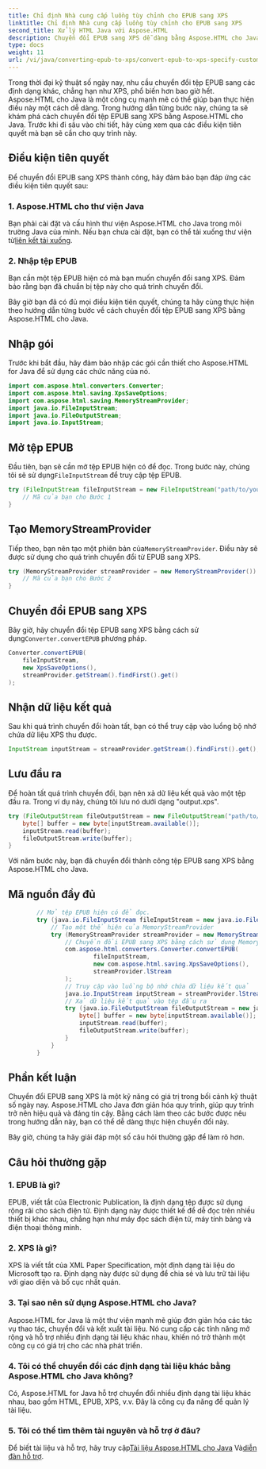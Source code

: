 ```yaml
---
title: Chỉ định Nhà cung cấp luồng tùy chỉnh cho EPUB sang XPS
linktitle: Chỉ định Nhà cung cấp luồng tùy chỉnh cho EPUB sang XPS
second_title: Xử lý HTML Java với Aspose.HTML
description: Chuyển đổi EPUB sang XPS dễ dàng bằng Aspose.HTML cho Java. Làm theo hướng dẫn từng bước này để có quy trình chuyển đổi liền mạch.
type: docs
weight: 11
url: /vi/java/converting-epub-to-xps/convert-epub-to-xps-specify-custom-stream-provider/
---
```

Trong thời đại kỹ thuật số ngày nay, nhu cầu chuyển đổi tệp EPUB sang các định dạng khác, chẳng hạn như XPS, phổ biến hơn bao giờ hết. Aspose.HTML cho Java là một công cụ mạnh mẽ có thể giúp bạn thực hiện điều này một cách dễ dàng. Trong hướng dẫn từng bước này, chúng ta sẽ khám phá cách chuyển đổi tệp EPUB sang XPS bằng Aspose.HTML cho Java. Trước khi đi sâu vào chi tiết, hãy cùng xem qua các điều kiện tiên quyết mà bạn sẽ cần cho quy trình này.

## Điều kiện tiên quyết

Để chuyển đổi EPUB sang XPS thành công, hãy đảm bảo bạn đáp ứng các điều kiện tiên quyết sau:

### 1. Aspose.HTML cho thư viện Java

 Bạn phải cài đặt và cấu hình thư viện Aspose.HTML cho Java trong môi trường Java của mình. Nếu bạn chưa cài đặt, bạn có thể tải xuống thư viện từ[liên kết tải xuống](https://releases.aspose.com/html/java/).

### 2. Nhập tệp EPUB

Bạn cần một tệp EPUB hiện có mà bạn muốn chuyển đổi sang XPS. Đảm bảo rằng bạn đã chuẩn bị tệp này cho quá trình chuyển đổi.

Bây giờ bạn đã có đủ mọi điều kiện tiên quyết, chúng ta hãy cùng thực hiện theo hướng dẫn từng bước về cách chuyển đổi tệp EPUB sang XPS bằng Aspose.HTML cho Java.

## Nhập gói

Trước khi bắt đầu, hãy đảm bảo nhập các gói cần thiết cho Aspose.HTML for Java để sử dụng các chức năng của nó.

```java
import com.aspose.html.converters.Converter;
import com.aspose.html.saving.XpsSaveOptions;
import com.aspose.html.saving.MemoryStreamProvider;
import java.io.FileInputStream;
import java.io.FileOutputStream;
import java.io.InputStream;
```

## Mở tệp EPUB

 Đầu tiên, bạn sẽ cần mở tệp EPUB hiện có để đọc. Trong bước này, chúng tôi sẽ sử dụng`FileInputStream` để truy cập tệp EPUB.

```java
try (FileInputStream fileInputStream = new FileInputStream("path/to/your/input.epub")) {
    // Mã của bạn cho Bước 1
}
```

## Tạo MemoryStreamProvider

 Tiếp theo, bạn nên tạo một phiên bản của`MemoryStreamProvider`. Điều này sẽ được sử dụng cho quá trình chuyển đổi từ EPUB sang XPS.

```java
try (MemoryStreamProvider streamProvider = new MemoryStreamProvider()) {
    // Mã của bạn cho Bước 2
}
```

## Chuyển đổi EPUB sang XPS

 Bây giờ, hãy chuyển đổi tệp EPUB sang XPS bằng cách sử dụng`Converter.convertEPUB` phương pháp.

```java
Converter.convertEPUB(
    fileInputStream,
    new XpsSaveOptions(),
    streamProvider.getStream().findFirst().get()
);
```

## Nhận dữ liệu kết quả

Sau khi quá trình chuyển đổi hoàn tất, bạn có thể truy cập vào luồng bộ nhớ chứa dữ liệu XPS thu được.

```java
InputStream inputStream = streamProvider.getStream().findFirst().get();
```

## Lưu đầu ra

Để hoàn tất quá trình chuyển đổi, bạn nên xả dữ liệu kết quả vào một tệp đầu ra. Trong ví dụ này, chúng tôi lưu nó dưới dạng "output.xps".

```java
try (FileOutputStream fileOutputStream = new FileOutputStream("path/to/your/output.xps")) {
    byte[] buffer = new byte[inputStream.available()];
    inputStream.read(buffer);
    fileOutputStream.write(buffer);
}
```

Với năm bước này, bạn đã chuyển đổi thành công tệp EPUB sang XPS bằng Aspose.HTML cho Java.

## Mã nguồn đầy đủ
```java
        // Mở tệp EPUB hiện có để đọc.
        try (java.io.FileInputStream fileInputStream = new java.io.FileInputStream(Resources.input("input.epub"))) {
            // Tạo một thể hiện của MemoryStreamProvider
            try (MemoryStreamProvider streamProvider = new MemoryStreamProvider()) {
                // Chuyển đổi EPUB sang XPS bằng cách sử dụng MemoryStreamProvider
                com.aspose.html.converters.Converter.convertEPUB(
                        fileInputStream,
                        new com.aspose.html.saving.XpsSaveOptions(),
                        streamProvider.lStream
                );
                // Truy cập vào luồng bộ nhớ chứa dữ liệu kết quả
                java.io.InputStream inputStream = streamProvider.lStream.stream().findFirst().get();
                // Xả dữ liệu kết quả vào tệp đầu ra
                try (java.io.FileOutputStream fileOutputStream = new java.io.FileOutputStream(Resources.output("output.xps"))) {
                    byte[] buffer = new byte[inputStream.available()];
                    inputStream.read(buffer);
                    fileOutputStream.write(buffer);
                }
            }
        }
```

## Phần kết luận

Chuyển đổi EPUB sang XPS là một kỹ năng có giá trị trong bối cảnh kỹ thuật số ngày nay. Aspose.HTML cho Java đơn giản hóa quy trình, giúp quy trình trở nên hiệu quả và đáng tin cậy. Bằng cách làm theo các bước được nêu trong hướng dẫn này, bạn có thể dễ dàng thực hiện chuyển đổi này.

Bây giờ, chúng ta hãy giải đáp một số câu hỏi thường gặp để làm rõ hơn.

## Câu hỏi thường gặp

### 1. EPUB là gì?

EPUB, viết tắt của Electronic Publication, là định dạng tệp được sử dụng rộng rãi cho sách điện tử. Định dạng này được thiết kế để dễ đọc trên nhiều thiết bị khác nhau, chẳng hạn như máy đọc sách điện tử, máy tính bảng và điện thoại thông minh.

### 2. XPS là gì?

XPS là viết tắt của XML Paper Specification, một định dạng tài liệu do Microsoft tạo ra. Định dạng này được sử dụng để chia sẻ và lưu trữ tài liệu với giao diện và bố cục nhất quán.

### 3. Tại sao nên sử dụng Aspose.HTML cho Java?

Aspose.HTML for Java là một thư viện mạnh mẽ giúp đơn giản hóa các tác vụ thao tác, chuyển đổi và kết xuất tài liệu. Nó cung cấp các tính năng mở rộng và hỗ trợ nhiều định dạng tài liệu khác nhau, khiến nó trở thành một công cụ có giá trị cho các nhà phát triển.

### 4. Tôi có thể chuyển đổi các định dạng tài liệu khác bằng Aspose.HTML cho Java không?

Có, Aspose.HTML for Java hỗ trợ chuyển đổi nhiều định dạng tài liệu khác nhau, bao gồm HTML, EPUB, XPS, v.v. Đây là công cụ đa năng để quản lý tài liệu.

### 5. Tôi có thể tìm thêm tài nguyên và hỗ trợ ở đâu?

 Để biết tài liệu và hỗ trợ, hãy truy cập[Tài liệu Aspose.HTML cho Java](https://reference.aspose.com/html/java/) Và[diễn đàn hỗ trợ](https://forum.aspose.com/).


